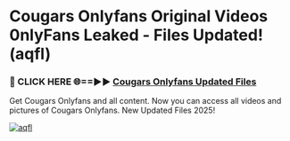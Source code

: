 # Cougars Onlyfans Original Videos 0nlyFans Leaked - Files Updated! (aqfl)

<h3>🔴 CLICK HERE 🌐==►► <a href="https://tinyurl.com/ehrbuxhb" rel="nofollow">Cougars Onlyfans Updated Files</a></h3>

Get Cougars Onlyfans and all content. Now you can access all videos and pictures of Cougars Onlyfans. New Updated Files 2025!

[![aqfl](https://i.imgur.com/lVYEuWS.gif)](https://tinyurl.com/ehrbuxhb)

